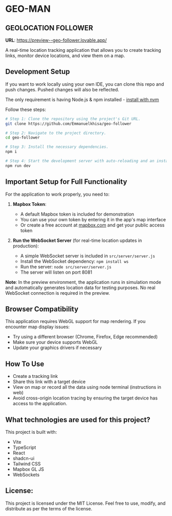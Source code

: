 
# GEO-MAN 

## GEOLOCATION FOLLOWER

**URL**: https://preview--geo-follower.lovable.app/

A real-time location tracking application that allows you to create tracking links, monitor device locations, and view them on a map.

## Development Setup

If you want to work locally using your own IDE, you can clone this repo and push changes. Pushed changes will also be reflected.

The only requirement is having Node.js & npm installed - [install with nvm](https://github.com/nvm-sh/nvm#installing-and-updating)

Follow these steps:

```sh
# Step 1: Clone the repository using the project's Git URL.
git clone https://github.com/Emmanuelkhisa/geo-follower

# Step 2: Navigate to the project directory.
cd geo-follower

# Step 3: Install the necessary dependencies.
npm i

# Step 4: Start the development server with auto-reloading and an instant preview.
npm run dev
```

## Important Setup for Full Functionality

For the application to work properly, you need to:

1. **Mapbox Token**:
   - A default Mapbox token is included for demonstration
   - You can use your own token by entering it in the app's map interface
   - Or create a free account at [mapbox.com](https://mapbox.com) and get your public access token

2. **Run the WebSocket Server** (for real-time location updates in production):
   - A simple WebSocket server is included in `src/server/server.js`
   - Install the WebSocket dependency: `npm install ws`
   - Run the server: `node src/server/server.js`
   - The server will listen on port 8081

**Note**: In the preview environment, the application runs in simulation mode and automatically generates location data for testing purposes. No real WebSocket connection is required in the preview.

## Browser Compatibility

This application requires WebGL support for map rendering. If you encounter map display issues:
- Try using a different browser (Chrome, Firefox, Edge recommended)
- Make sure your device supports WebGL
- Update your graphics drivers if necessary

## How To Use
 - Create a tracking link
 - Share this link with a target device
 - View on map or record all the data using node terminal (instructions in web)
 - Avoid cross-origin location tracing by ensuring the target device has access to the application.

## What technologies are used for this project?

This project is built with:

- Vite
- TypeScript
- React
- shadcn-ui
- Tailwind CSS
- Mapbox GL JS
- WebSockets

## License:
This project is licensed under the MIT License. Feel free to use, modify, and distribute as per the terms of the license.
